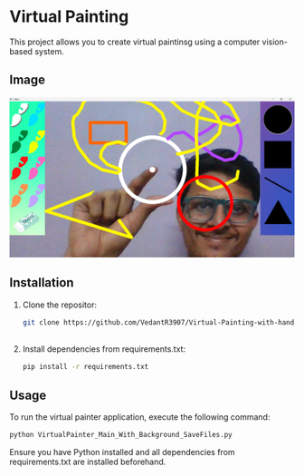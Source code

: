 # Virtual Painting

This project allows you to create virtual paintinsg using a computer vision-based system.

## Image

![Alt Text](https://github.com/VedantR3907/Virtual-Painting-with-hands-recognizition/blob/master/Display_Image.png)


## Installation

1. Clone the repositor:
   ```bash
   git clone https://github.com/VedantR3907/Virtual-Painting-with-hands-recognizition.git
 
2. Install dependencies from requirements.txt:
   ```bash
   pip install -r requirements.txt

## Usage

To run the virtual painter application, execute the following command:
   ```bash
   python VirtualPainter_Main_With_Background_SaveFiles.py
```

Ensure you have Python installed and all dependencies from requirements.txt are installed beforehand.
